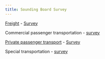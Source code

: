 ```yaml
---
title: Sounding Board Survey
---
```


[Freight](https://vsp.berlin/sounding-board/ccc/config_gueter) - [Survey](https://docs.google.com/forms/d/e/1FAIpQLSeQX_pi4OuSjQ3FViLFofk2pv3hLAIVlY2A3KnkQ72O72-KtQ/viewform?usp=share_link)

Commercial passenger transportation - [survey](https://docs.google.com/forms/d/e/1FAIpQLScMfVSZmLo9a-qKRDXXRWQtMq1x4LaIvMA8Bg2BHJy9mQLrtQ/viewform?usp=share_link)

[Private passenger transport](https://vsp.berlin/sounding-board/ccc/config_privaterPersonenverkehr) - [Survey](https://docs.google.com/forms/d/e/1FAIpQLSe5IIIVhRqfQYTDTYg02QT0a65O90_9S2ODxrgCr619LUfCWw/viewform?usp=share_link)

Special transportation - [survey](https://docs.google.com/forms/d/e/1FAIpQLSedma-s6waPoR9O57u3Xe9-mrnbxmtL2u7EjYjl9MGDN0Ma8A/viewform?usp=share_link)